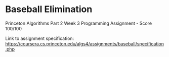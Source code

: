 # Baseball Elimination

Princeton Algorithms Part 2 Week 3 Programming Assignment - Score 100/100

Link to assignment specification: https://coursera.cs.princeton.edu/algs4/assignments/baseball/specification.php
